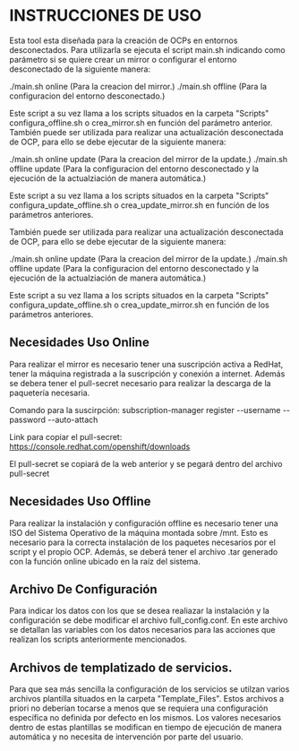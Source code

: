 # INSTRUCCIONES DE USO

Esta tool esta diseñada para la creación de OCPs en entornos desconectados.
Para utilizarla se ejecuta el script main.sh indicando como parámetro si se quiere crear un mirror o configurar el entorno desconectado de la siguiente manera:

./main.sh online (Para la creacion del mirror.)
./main.sh offline (Para la configuracion del entorno desconectado.)

Este script a su vez llama a los scripts situados en la carpeta "Scripts" configura_offline.sh o crea_mirror.sh en función del parámetro anterior.
También puede ser utilizada para realizar una actualización desconectada de OCP, para ello se debe ejecutar de la siguiente manera:

./main.sh online update (Para la creacion del mirror de la update.)
./main.sh offline update (Para la configuracion del entorno desconectado y la ejecución de la actualziación de manera automática.)

Este script a su vez llama a los scripts situados en la carpeta "Scripts" configura_update_offline.sh o crea_update_mirror.sh en función de los parámetros anteriores.

También puede ser utilizada para realizar una actualización desconectada de OCP, para ello se debe ejecutar de la siguiente manera:

./main.sh online update (Para la creacion del mirror de la update.)
./main.sh offline update (Para la configuracion del entorno desconectado y la ejecución de la actualziación de manera automática.)

Este script a su vez llama a los scripts situados en la carpeta "Scripts" configura_update_offline.sh o crea_update_mirror.sh en función de los parámetros anteriores.

## Necesidades Uso Online

Para realizar el mirror es necesario tener una suscripción activa a RedHat, tener la máquina registrada a la suscripción y conexión a internet.
Además se debera tener el pull-secret necesario para realizar la descarga de la paquetería necesaria.

Comando para la suscirpción: subscription-manager register --username <username> --password <password> --auto-attach

Link para copiar el pull-secret: https://console.redhat.com/openshift/downloads

El pull-secret se copiará de la web anterior y se pegará dentro del archivo pull-secret

## Necesidades Uso Offline

Para realizar la instalación y configuración offline es necesario tener una ISO del Sistema Operativo de la máquina montada sobre /mnt.
Esto es necesario para la correcta instalación de los paquetes necesarios por el script y el propio OCP.
Además, se deberá tener el archivo .tar generado con la función online ubicado en la raíz del sistema.

## Archivo De Configuración

Para indicar los datos con los que se desea realiazar la instalación y la configuración se debe modificar el archivo full_config.conf.
En este archivo se detallan las variables con los datos necesarios para las acciones que realizan los scripts anteriormente mencionados.

## Archivos de templatizado de servicios.

Para que sea más sencilla la configuración de los servicios se utilzan varios archivos plantilla situados en la carpeta "Template_Files".
Estos archivos a priori no deberían tocarse a menos que se requiera una configuración específica no definida por defecto en los mismos.
Los valores necesarios dentro de estas plantillas se modifican en tiempo de ejecución de manera automática y no necesita de intervención por parte del usuario.

